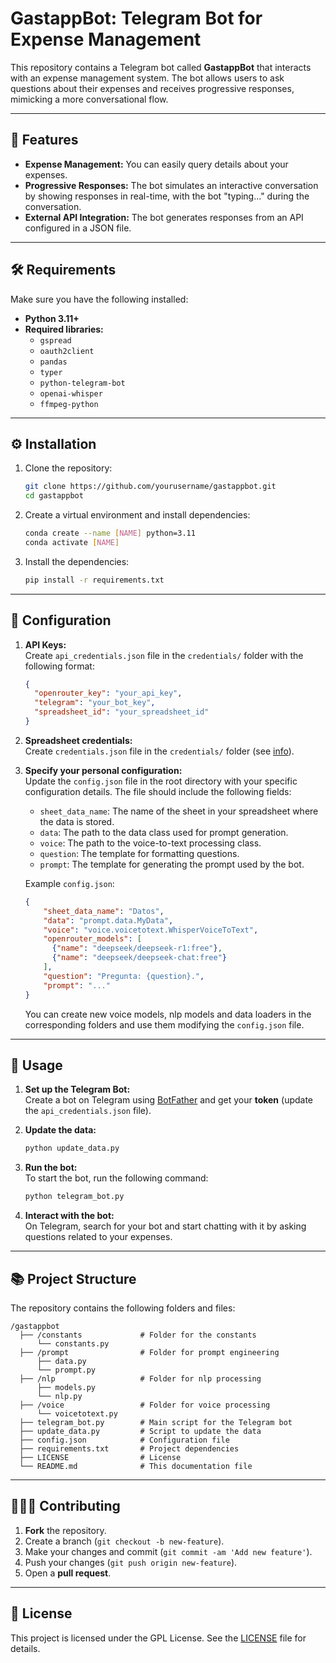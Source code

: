 # GastappBot: Telegram Bot for Expense Management

This repository contains a Telegram bot called **GastappBot** that interacts with an expense management system. The bot allows users to ask questions about their expenses and receives progressive responses, mimicking a more conversational flow.

---

## 🚀 Features

- **Expense Management:** You can easily query details about your expenses.
- **Progressive Responses:** The bot simulates an interactive conversation by showing responses in real-time, with the bot "typing..." during the conversation.
- **External API Integration:** The bot generates responses from an API configured in a JSON file.

---

## 🛠️ Requirements

Make sure you have the following installed:

- **Python 3.11+**  
- **Required libraries:**
  - `gspread`
  - `oauth2client`
  - `pandas`
  - `typer`
  - `python-telegram-bot`
  - `openai-whisper`
  - `ffmpeg-python`

---

## ⚙️ Installation

1. Clone the repository:
   ```bash
   git clone https://github.com/yourusername/gastappbot.git
   cd gastappbot
   ```

2. Create a virtual environment and install dependencies:
   ```bash
   conda create --name [NAME] python=3.11
   conda activate [NAME]
   ```

3. Install the dependencies:
   ```bash
   pip install -r requirements.txt
   ```

---

## 🔑 Configuration

1. **API Keys:**  
   Create `api_credentials.json` file in the `credentials/` folder with the following format:

   ```json
   {
     "openrouter_key": "your_api_key",
     "telegram": "your_bot_key",
     "spreadsheet_id": "your_spreadsheet_id"
   }
   ```

2. **Spreadsheet credentials:**  
   Create `credentials.json` file in the `credentials/` folder (see [info](https://developers.google.com/workspace/guides/create-credentials)).

3. **Specify your personal configuration:**  
   Update the `config.json` file in the root directory with your specific configuration details. The file should include the following fields:
   - `sheet_data_name`: The name of the sheet in your spreadsheet where the data is stored.
   - `data`: The path to the data class used for prompt generation.
   - `voice`: The path to the voice-to-text processing class.
   - `question`: The template for formatting questions.
   - `prompt`: The template for generating the prompt used by the bot.

   Example `config.json`:
   ```json
   {
       "sheet_data_name": "Datos",
       "data": "prompt.data.MyData",
       "voice": "voice.voicetotext.WhisperVoiceToText",
       "openrouter_models": [
         {"name": "deepseek/deepseek-r1:free"},
         {"name": "deepseek/deepseek-chat:free"}
       ],
       "question": "Pregunta: {question}.",
       "prompt": "..."
   }
   ```
   You can create new voice models, nlp models and data loaders in the corresponding folders and use them modifying the `config.json` file.

---

## 📝 Usage

1. **Set up the Telegram Bot:**  
   Create a bot on Telegram using [BotFather](https://core.telegram.org/bots#botfather) and get your **token** (update the `api_credentials.json` file).

2. **Update the data:**  
   ```bash
   python update_data.py
   ```

3. **Run the bot:**  
   To start the bot, run the following command:

   ```bash
   python telegram_bot.py
   ```

4. **Interact with the bot:**  
   On Telegram, search for your bot and start chatting with it by asking questions related to your expenses.

---

## 📚 Project Structure

The repository contains the following folders and files:

```
/gastappbot
  ├── /constants             # Folder for the constants
      └── constants.py
  ├── /prompt                # Folder for prompt engineering
      ├── data.py
      └── prompt.py
  ├── /nlp                   # Folder for nlp processing
      ├── models.py
      └── nlp.py
  ├── /voice                 # Folder for voice processing
      └── voicetotext.py
  ├── telegram_bot.py        # Main script for the Telegram bot
  ├── update_data.py         # Script to update the data
  ├── config.json            # Configuration file
  ├── requirements.txt       # Project dependencies
  ├── LICENSE                # License
  └── README.md              # This documentation file
```

---

## 🧑‍🤝‍🧑 Contributing

1. **Fork** the repository.
2. Create a branch (`git checkout -b new-feature`).
3. Make your changes and commit (`git commit -am 'Add new feature'`).
4. Push your changes (`git push origin new-feature`).
5. Open a **pull request**.

---

## 📄 License

This project is licensed under the GPL License. See the [LICENSE](LICENSE) file for details.
